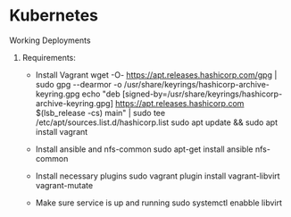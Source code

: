 # Kubernetes
Working Deployments

1) Requirements:
   - Install Vagrant
    wget -O- https://apt.releases.hashicorp.com/gpg | sudo gpg --dearmor -o /usr/share/keyrings/hashicorp-archive-keyring.gpg
    echo "deb [signed-by=/usr/share/keyrings/hashicorp-archive-keyring.gpg] https://apt.releases.hashicorp.com $(lsb_release -cs) main" | sudo tee /etc/apt/sources.list.d/hashicorp.list
    sudo apt update && sudo apt install vagrant

   - Install ansible and nfs-common
    sudo apt-get install ansible nfs-common

   - Install necessary plugins
    sudo vagrant plugin install vagrant-libvirt vagrant-mutate

   - Make sure service is up and running
    sudo systemctl enabble libvirt

